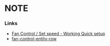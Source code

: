 # NOTE

### Links

- [Fan Control / Set speed - Working Quick setup][fan-control-speed-link]
- [fan-control-entity-row][fan-control-entity-row-link]

[fan-control-speed-link]: https://community.home-assistant.io/t/fan-control-set-speed-working-quick-setup/57520
[fan-control-entity-row-link]: https://github.com/finity69x2/Home-Assistant/tree/master/www/lovelace

